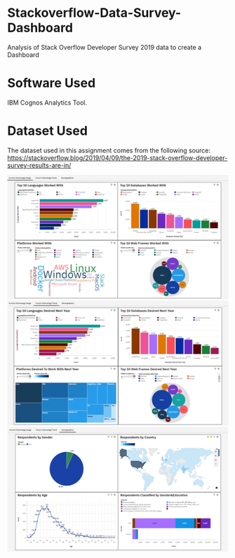 # Stackoverflow-Data-Survey-Dashboard
Analysis of Stack Overflow Developer Survey 2019 data to create a Dashboard

# Software Used
IBM Cognos Analytics Tool.

# Dataset Used
The dataset used in this assignment comes from the following source: https://stackoverflow.blog/2019/04/09/the-2019-stack-overflow-developer-survey-results-are-in/

<img  src="./images/Screenshot (152).png" />
<img  src="./images/Screenshot (153).png" />
<img  src="./images/Screenshot (154).png" />
